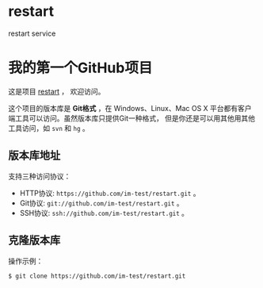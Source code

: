 restart
=======

restart service

# 我的第一个GitHub项目

这是项目 [restart](https://github.com/im-test/restart.git) ，
欢迎访问。

这个项目的版本库是 **Git格式** ，在 Windows、Linux、Mac OS X
平台都有客户端工具可以访问。虽然版本库只提供Git一种格式，
但是你还是可以用其他用其他工具访问，如 ``svn`` 和 ``hg`` 。

## 版本库地址

支持三种访问协议：

* HTTP协议: `https://github.com/im-test/restart.git` 。
* Git协议: `git://github.com/im-test/restart.git` 。
* SSH协议: `ssh://github.com/im-test/restart.git` 。

## 克隆版本库

操作示例：

    $ git clone https://github.com/im-test/restart.git
